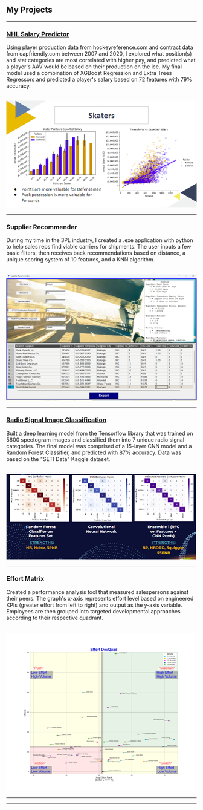 ## My Projects

---

### [NHL Salary Predictor](https://github.com/maessery/NHL-Salary-Predictor)
Using player production data from hockeyreference.com and contract data from capfriendly.com between 2007 and 2020, I explored what position(s) and stat categories are most correlated with higher pay, and predicted what a player's AAV would be based on their production on the ice. My final model used a combination of XGBoost Regression and Extra Trees Regressors and predicted a player's salary based on 72 features with 79% accuracy.

<br>
<!-- [NHL Salary Predictor](/sample_page) -->
<img src="images/salary_predictor_thumbnail.png?raw=true"/>


---

### Supplier Recommender
During my time in the 3PL industry, I created a .exe application with python to help sales reps find viable carriers for shipments. The user inputs a few basic filters, then receives back recommendations based on distance, a unique scoring system of 10 features, and a KNN algorithm.

<br>
<!-- [Project 2 Title](/pdf/sample_presentation.pdf) -->
<img src="images/supplier_recommender_updated.png?raw=true"/>


---


### [Radio Signal Image Classification](https://github.com/maessery/SETI-Radio-Signal-Image-Classification)
Built a deep learning model from the Tensorflow library that was trained on 5600 spectogram images and classified them into 7 unique radio signal categories. The final model was comprised of a 15-layer CNN model and a Random Forest Classifier, and predicted with 87% accuracy. Data was based on the "SETI Data" Kaggle dataset.

<br>
<!-- [Project 3 Title](http://example.com/) -->
<img src="images/seti_project.png?raw=true"/>


---

### Effort Matrix
Created a performance analysis tool that measured salespersons against their peers. The graph's x-axis represents effort level based on engineered KPIs (greater effort from left to right) and output as the y-axis variable. Employees are then grouped into targeted developmental approaches according to their respective quadrant.

<br>
<!-- [Project 2 Title](/pdf/sample_presentation.pdf) -->
<img src="images/effort_devquad_example.png?raw=true"/>

<!-- ### Category Name 2

- [Project 1 Title](http://example.com/)
- [Project 2 Title](http://example.com/)
- [Project 3 Title](http://example.com/)
- [Project 4 Title](http://example.com/)
- [Project 5 Title](http://example.com/) -->

---




---
<!-- <p style="font-size:11px">Page template forked from <a href="https://github.com/evanca/quick-portfolio">evanca</a></p> -->
<!-- Remove above link if you don't want to attibute -->
